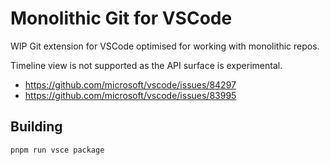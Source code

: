 # Monolithic Git for VSCode

WIP Git extension for VSCode optimised for working with monolithic repos.

Timeline view is not supported as the API surface is experimental.
* https://github.com/microsoft/vscode/issues/84297
* https://github.com/microsoft/vscode/issues/83995

## Building

```sh
pnpm run vsce package
```
